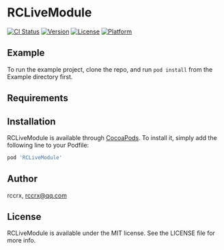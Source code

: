# RCLiveModule

[![CI Status](https://img.shields.io/travis/rccrx/RCLiveModule.svg?style=flat)](https://travis-ci.org/rccrx/RCLiveModule)
[![Version](https://img.shields.io/cocoapods/v/RCLiveModule.svg?style=flat)](https://cocoapods.org/pods/RCLiveModule)
[![License](https://img.shields.io/cocoapods/l/RCLiveModule.svg?style=flat)](https://cocoapods.org/pods/RCLiveModule)
[![Platform](https://img.shields.io/cocoapods/p/RCLiveModule.svg?style=flat)](https://cocoapods.org/pods/RCLiveModule)

## Example

To run the example project, clone the repo, and run `pod install` from the Example directory first.

## Requirements

## Installation

RCLiveModule is available through [CocoaPods](https://cocoapods.org). To install
it, simply add the following line to your Podfile:

```ruby
pod 'RCLiveModule'
```

## Author

rccrx, rccrx@qq.com

## License

RCLiveModule is available under the MIT license. See the LICENSE file for more info.
